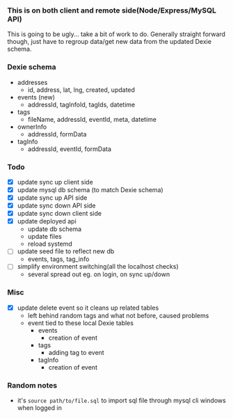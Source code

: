 ### This is on both client and remote side(Node/Express/MySQL API)
This is going to be ugly... take a bit of work to do. Generally straight forward though, just have to regroup data/get new data from the updated Dexie schema.

### Dexie schema
- addresses
    - id, address, lat, lng, created, updated
- events (new)
    - addressId, tagInfoId, tagIds, datetime
- tags
    - fileName, addressId, eventId, meta, datetime
- ownerInfo
    - addressId, formData
- tagInfo
    - addressId, eventId, formData

### Todo
- [x] update sync up client side
- [x] update mysql db schema (to match Dexie schema)
- [x] update sync up API side
- [x] update sync down API side
- [x] update sync down client side
- [x] update deployed api
    - update db schema
    - update files
    - reload systemd
- [ ] update seed file to reflect new db
    - events, tags, tag_info
- [ ] simplify environment switching(all the localhost checks)
    - several spread out eg. on login, on sync up/down

### Misc
- [x] update delete event so it cleans up related tables
    - left behind random tags and what not before, caused problems
    - event tied to these local Dexie tables
        - events
            - creation of event
        - tags
            - adding tag to event
        - tagInfo
            - creation of event

### Random notes
- it's `source path/to/file.sql` to import sql file through mysql cli windows when logged in